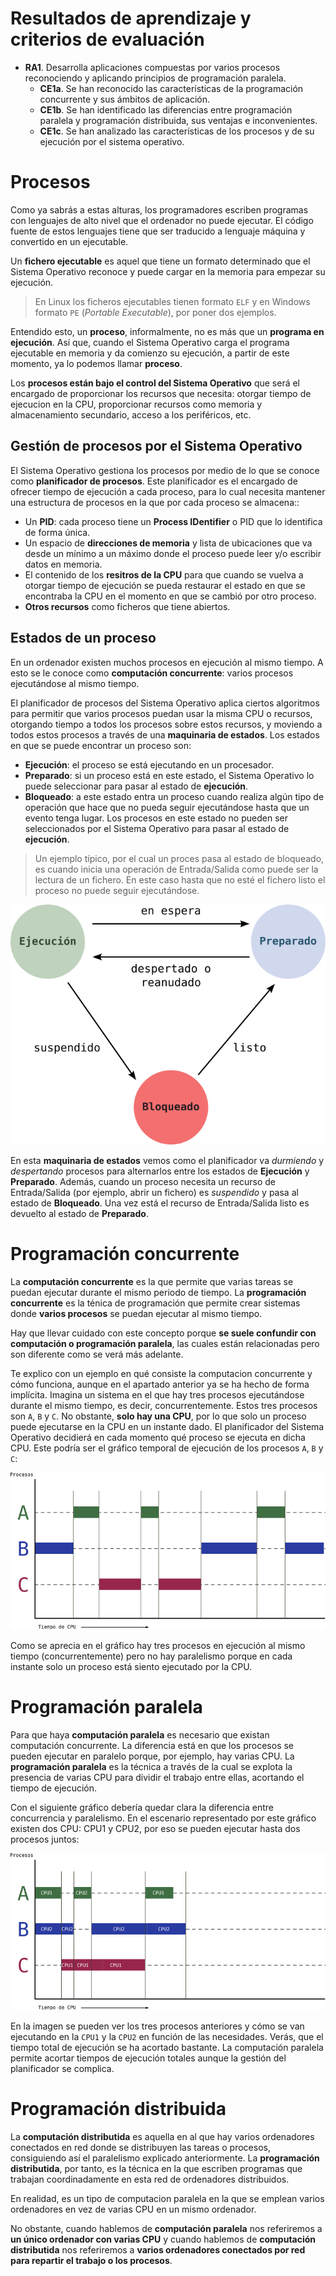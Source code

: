 # Resultados de aprendizaje y criterios de evaluación

- **RA1**. Desarrolla aplicaciones compuestas por varios procesos reconociendo y aplicando principios de programación paralela.
  - **CE1a**. Se han reconocido las características de la programación concurrente y sus ámbitos de aplicación.
  - **CE1b**. Se han identificado las diferencias entre programación paralela y programación distribuida, sus ventajas e inconvenientes.
  - **CE1c**. Se han analizado las características de los procesos y de su ejecución por el sistema operativo.

# Procesos

Como ya sabrás a estas alturas, los programadores escriben programas con lenguajes de alto nivel que el ordenador no puede ejecutar. El código fuente de estos lenguajes tiene que ser traducido a lenguaje máquina y convertido en un ejecutable.

Un **fichero ejecutable** es aquel que tiene un formato determinado que el Sistema Operativo reconoce y puede cargar en la memoria para empezar su ejecución.

> En Linux los ficheros ejecutables tienen formato `ELF` y en Windows formato `PE` (*Portable Executable*), por poner dos ejemplos.

Entendido esto, un **proceso**, informalmente, no es más que un **programa en ejecución**. Así que, cuando el Sistema Operativo carga el programa ejecutable en memoria y da comienzo su ejecución, a partir de este momento, ya lo podemos llamar **proceso**.

Los **procesos están bajo el control del Sistema Operativo** que será el encargado de proporcionar los recursos que necesita: otorgar tiempo de ejecucion en la CPU, proporcionar recursos como memoria y almacenamiento secundario, acceso a los periféricos, etc.

## Gestión de procesos por el Sistema Operativo

El Sistema Operativo gestiona los procesos por medio de lo que se conoce como **planificador de procesos**. Este planificador es el encargado de ofrecer tiempo de ejecución a cada proceso, para lo cual necesita mantener una estructura de procesos en la que por cada proceso se almacena::

- Un **PID**: cada proceso tiene un **Process IDentifier** o PID que lo identifica de forma única.
- Un espacio de **direcciones de memoria** y lista de ubicaciones que va desde un mínimo a un máximo donde el proceso puede leer y/o escribir datos en memoria.
- El contenido de los **resitros de la CPU** para que cuando se vuelva a otorgar tiempo de ejecución se pueda restaurar el estado en que se encontraba la CPU en el momento en que se cambió por otro proceso.
- **Otros recursos** como ficheros que tiene abiertos.

## Estados de un proceso

En un ordenador existen muchos procesos en ejecución al mismo tiempo. A esto se le conoce como **computación concurrente**: varios procesos ejecutándose al mismo tiempo.

El planificador de procesos del Sistema Operativo aplica ciertos algoritmos para permitir que varios procesos puedan usar la misma CPU o recursos, otorgando tiempo a todos los procesos sobre estos recursos, y moviendo a todos estos procesos a través de una **maquinaria de estados**. Los estados en que se puede encontrar un proceso son:

- **Ejecución**: el proceso se está ejecutando en un procesador.
- **Preparado**: si un proceso está en este estado, el Sistema Operativo lo puede seleccionar para pasar al estado de **ejecución**.
- **Bloqueado**: a este estado entra un proceso cuando realiza algún tipo de operación que hace que no pueda seguir ejecutándose hasta que un evento tenga lugar. Los procesos en este estado no pueden ser seleccionados por el Sistema Operativo para pasar al estado de **ejecución**.

> Un ejemplo típico, por el cual un proces pasa al estado de bloqueado, es cuando inicia una operación de Entrada/Salida como puede ser la lectura de un fichero. En este caso hasta que no esté el fichero listo el proceso no puede seguir ejecutándose.

![Estados de un proceso](./img/estados_procesos.png)

En esta **maquinaria de estados** vemos como el planificador va *durmiendo* y *despertando* procesos para alternarlos entre los estados de **Ejecución** y **Preparado**. Además, cuando un proceso necesita un recurso de Entrada/Salida (por ejemplo, abrir un fichero) es *suspendido* y pasa al estado de **Bloqueado**. Una vez está el recurso de Entrada/Salida listo es devuelto al estado de **Preparado**.

# Programación concurrente

La **computación concurrente** es la que permite que varias tareas se puedan ejecutar durante el mismo periodo de tiempo. La **programación concurrente** es la ténica de programación que permite crear sistemas donde **varios procesos** se puedan ejecutar al mismo tiempo.

Hay que llevar cuidado con este concepto porque **se suele confundir con computación o programación paralela**, las cuales están relacionadas pero son diferente como se verá más adelante.

Te explico con un ejemplo en qué consiste la computacion concurrente y cómo funciona, aunque en el apartado anterior ya se ha hecho de forma implícita. Imagina un sistema en el que hay tres procesos ejecutándose durante el mismo tiempo, es decir, concurrentemente. Estos tres procesos son `A`, `B` y `C`. No obstante, **solo hay una CPU**, por lo que solo un proceso puede ejecutarse en la CPU en un instante dado. El planificador del Sistema Operativo decidierá en cada momento qué proceso se ejecuta en dicha CPU. Este podría ser el gráfico temporal de ejecución de los procesos `A`, `B` y `C`:

![Computación concurrente de tres procesos: A, B y C](./img/computacion_concurrente.png)

Como se aprecia en el gráfico hay tres procesos en ejecución al mismo tiempo (concurrentemente) pero no hay paralelismo porque en cada instante solo un proceso está siento ejecutado por la CPU.

# Programación paralela

Para que haya **computación paralela** es necesario que existan computación concurrente. La diferencia está en que los procesos se pueden ejecutar en paralelo porque, por ejemplo, hay varias CPU. La **programación paralela** es la técnica a través de la cual se explota la presencia de varias CPU para dividir el trabajo entre ellas, acortando el tiempo de ejecución.

Con el siguiente gráfico debería quedar clara la diferencia entre concurrencia y paralelismo. En el escenario representado por este gráfico existen dos CPU: CPU1 y CPU2, por eso se pueden ejecutar hasta dos procesos juntos:

![Computación paralela de tres procesos en dos CPU: A, B y C](./img/computacion_paralela.png)

En la imagen se pueden ver los tres procesos anteriores y cómo se van ejecutando en la `CPU1` y la `CPU2` en función de las necesidades. Verás, que el tiempo total de ejecución se ha acortado bastante. La computación paralela permite acortar tiempos de ejecución totales aunque la gestión del planificador se complica.

# Programación distribuida

La **computación distributida** es aquella en al que hay varios ordenadores conectados en red donde se distribuyen las tareas o procesos, consiguiendo así el paralelismo explicado anteriormente. La **programación distributida**, por tanto, es la técnica en la que escriben programas que trabajan coordinadamente en esta red de ordenadores distribuidos.

En realidad, es un tipo de computacion paralela en la que se emplean varios ordenadores en vez de varias CPU en un mismo ordenador.

No obstante, cuando hablemos de **computación paralela** nos referiremos a **un único ordenador con varias CPU** y cuando hablemos de **computación distributida** nos referiremos a **varios ordenadores conectados por red para repartir el trabajo o los procesos**.
